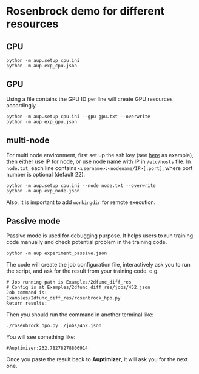 # Rosenbrock demo for different resources

## CPU

    python -m aup.setup cpu.ini
	python -m aup exp_cpu.json

## GPU

Using a file contains the GPU ID per line will create GPU resources accordingly

	python -m aup.setup cpu.ini --gpu gpu.txt --overwrite
	python -m aup exp_gpu.json
	
## multi-node

For multi node environment, first set up the ssh key (see [here](https://help.ubuntu.com/community/SSH/OpenSSH/Keys) as example), then either use IP for node, or use node name with IP in `/etc/hosts` file.  In `node.txt`, each line contains `<username>:<nodename/IP>[:port]`, where port number is optional (default 22).

	python -m aup.setup cpu.ini --node node.txt --overwrite
	python -m aup exp_node.json
	
Also, it is important to add `workingdir` for remote execution.

## Passive mode

Passive mode is used for debugging purpose.  It helps users to run training code manually and check potential problem in
the training code.

    python -m aup experiment_passive.json

The code will create the job configuration file, interactively ask you to run the script, and ask for the result from your training code.
e.g. 

    # Job running path is Examples/2dfunc_diff_res
    # Config is at Examples/2dfunc_diff_res/jobs/452.json
    Job command is:
    Examples/2dfunc_diff_res/rosenbrock_hpo.py
    Return results:

Then you should run the command in another terminal like:
    
    ./rosenbrock_hpo.py ./jobs/452.json
    
You will see something like:
 
    #Auptimizer:232.78278278806914
    
Once you paste the result back to **Auptimizer**, it will ask you for the next one.

